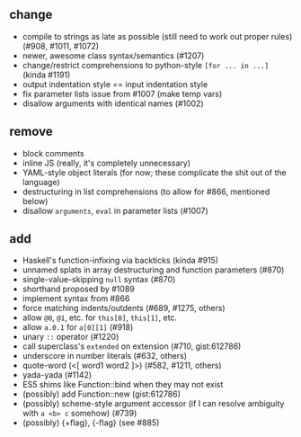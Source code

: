 ## change
* compile to strings as late as possible (still need to work out proper rules) (#908, #1011, #1072)
* newer, awesome class syntax/semantics (#1207)
* change/restrict comprehensions to python-style `[for ... in ...]` (kinda #1191)
* output indentation style == input indentation style
* fix parameter lists issue from #1007 (make temp vars)
* disallow arguments with identical names (#1002)

## remove
- block comments
- inline JS (really, it's completely unnecessary)
- YAML-style object literals (for now; these complicate the shit out of the language)
- destructuring in list comprehensions (to allow for #866, mentioned below)
- disallow `arguments`, `eval` in parameter lists (#1007)

## add
+ Haskell's function-infixing via backticks (kinda #915)
+ unnamed splats in array destructuring and function parameters (#870)
+ single-value-skipping `null` syntax (#870)
+ shorthand proposed by #1089
+ implement syntax from #866
+ force matching indents/outdents (#689, #1275, others)
+ allow `@0`, `@1`, etc. for `this[0]`, `this[1]`, etc.
+ allow `a.0.1` for `a[0][1]` (#918)
+ unary `::` operator (#1220)
+ call superclass's `extended` on extension (#710, gist:612786)
+ underscore in number literals (#632, others)
+ quote-word (<[ word1 word2 ]>) (#582, #1211, others)
+ yada-yada (#1142)
+ ES5 shims like Function::bind when they may not exist
+ (possibly) add Function::new (gist:612786)
+ (possibly) scheme-style argument accessor (if I can resolve ambiguity with `a <b> c` somehow) (#739)
+ (possibly) {+flag}, {-flag} (see #885)
